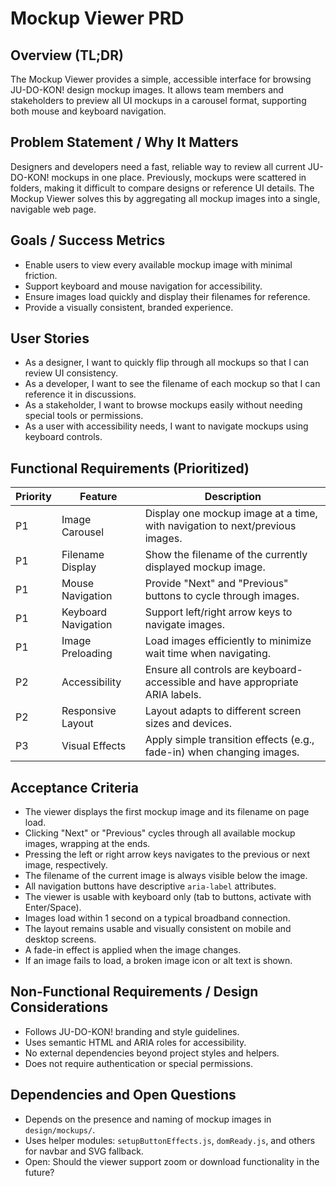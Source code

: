 # Mockup Viewer PRD

## Overview (TL;DR)
The Mockup Viewer provides a simple, accessible interface for browsing JU-DO-KON! design mockup images. It allows team members and stakeholders to preview all UI mockups in a carousel format, supporting both mouse and keyboard navigation.

## Problem Statement / Why It Matters
Designers and developers need a fast, reliable way to review all current JU-DO-KON! mockups in one place. Previously, mockups were scattered in folders, making it difficult to compare designs or reference UI details. The Mockup Viewer solves this by aggregating all mockup images into a single, navigable web page.

## Goals / Success Metrics
- Enable users to view every available mockup image with minimal friction.
- Support keyboard and mouse navigation for accessibility.
- Ensure images load quickly and display their filenames for reference.
- Provide a visually consistent, branded experience.

## User Stories
- As a designer, I want to quickly flip through all mockups so that I can review UI consistency.
- As a developer, I want to see the filename of each mockup so that I can reference it in discussions.
- As a stakeholder, I want to browse mockups easily without needing special tools or permissions.
- As a user with accessibility needs, I want to navigate mockups using keyboard controls.

## Functional Requirements (Prioritized)

| Priority | Feature                        | Description                                                                                 |
|----------|--------------------------------|---------------------------------------------------------------------------------------------|
| P1       | Image Carousel                 | Display one mockup image at a time, with navigation to next/previous images.                |
| P1       | Filename Display               | Show the filename of the currently displayed mockup image.                                  |
| P1       | Mouse Navigation               | Provide "Next" and "Previous" buttons to cycle through images.                              |
| P1       | Keyboard Navigation            | Support left/right arrow keys to navigate images.                                           |
| P1       | Image Preloading               | Load images efficiently to minimize wait time when navigating.                              |
| P2       | Accessibility                  | Ensure all controls are keyboard-accessible and have appropriate ARIA labels.               |
| P2       | Responsive Layout              | Layout adapts to different screen sizes and devices.                                        |
| P3       | Visual Effects                 | Apply simple transition effects (e.g., fade-in) when changing images.                       |

## Acceptance Criteria

- The viewer displays the first mockup image and its filename on page load.
- Clicking "Next" or "Previous" cycles through all available mockup images, wrapping at the ends.
- Pressing the left or right arrow keys navigates to the previous or next image, respectively.
- The filename of the current image is always visible below the image.
- All navigation buttons have descriptive `aria-label` attributes.
- The viewer is usable with keyboard only (tab to buttons, activate with Enter/Space).
- Images load within 1 second on a typical broadband connection.
- The layout remains usable and visually consistent on mobile and desktop screens.
- A fade-in effect is applied when the image changes.
- If an image fails to load, a broken image icon or alt text is shown.

## Non-Functional Requirements / Design Considerations

- Follows JU-DO-KON! branding and style guidelines.
- Uses semantic HTML and ARIA roles for accessibility.
- No external dependencies beyond project styles and helpers.
- Does not require authentication or special permissions.

## Dependencies and Open Questions

- Depends on the presence and naming of mockup images in `design/mockups/`.
- Uses helper modules: `setupButtonEffects.js`, `domReady.js`, and others for navbar and SVG fallback.
- Open: Should the viewer support zoom or download functionality in the future?